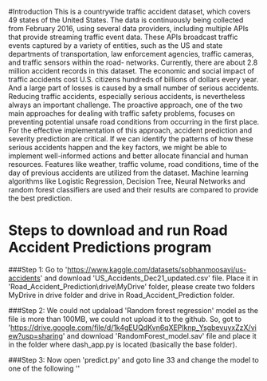 
#Introduction
This is a countrywide traffic accident dataset, which covers 49 states of the United States. The data is continuously being collected from February 2016, using several data providers, including multiple APIs that provide streaming traffic event data. These APIs broadcast traffic events captured by a variety of entities, such as the US and state departments of transportation, law enforcement agencies, traffic cameras, and traffic sensors within the road- networks. Currently, there are about 2.8 million accident records in this dataset. The economic and social impact of traffic accidents cost U.S. citizens hundreds of billions of dollars every year. And a large part of losses is caused by a small number of serious accidents. Reducing traffic accidents, especially serious accidents, is nevertheless always an important challenge. The proactive approach, one of the two main approaches for dealing with traffic safety problems, focuses on preventing potential unsafe road conditions from occurring in the first place. For the effective implementation of this approach, accident prediction and severity prediction are critical. If we can identify the patterns of how these serious accidents happen and the key factors, we might be able to implement well-informed actions and better allocate financial and human resources. Features like weather, traffic volume, road conditions, time of the day of previous accidents are utilized from the dataset. Machine learning algorithms like Logistic Regression, Decision Tree, Neural Networks and random forest classifiers are used and their results are compared to provide the best prediction.

# Steps to download and run Road Accident Predictions program
###Step 1:
Go to 'https://www.kaggle.com/datasets/sobhanmoosavi/us-accidents' and download 'US_Accidents_Dec21_updated.csv' file. Place it in 'Road_Accident_Prediction\drive\MyDrive' folder, please create two folders MyDrive in drive folder and drive in Road_Accident_Prediction folder.

###Step 2:
We could not updaload 'Random forest regression' model as the file is more than 100MB, we could not upload it to the github. So, got to 'https://drive.google.com/file/d/1k4gEUQdKvn6qXEPlknp_YsgbevuyxZzX/view?usp=sharing' and download 'RandomForest_model.sav' file and place it in the folder where dash_app.py is located (basically the base folder).

###Step 3:
Now open 'predict.py' and goto line 33 and change the model to one of the following ''
